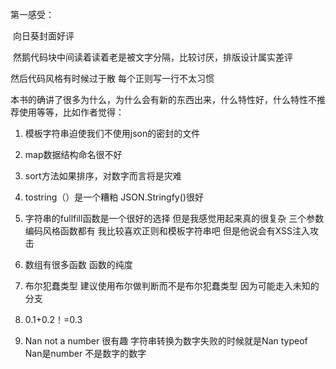 第一感受：

​	向日葵封面好评

​	然鹅代码块中间读着读着老是被文字分隔，比较讨厌，排版设计属实差评

   然后代码风格有时候过于散 每个正则写一行不太习惯 

​	本书的确讲了很多为什么，为什么会有新的东西出来，什么特性好，什么特性不推荐使用等等，比如作者觉得：

 1. 模板字符串迫使我们不使用json的密封的文件

 2. map数据结构命名很不好

 3. sort方法如果排序，对数字而言将是灾难

 4. tostring（）是一个糟粕 JSON.Stringfy()很好 

 5. 字符串的fullfill函数是一个很好的选择  但是我感觉用起来真的很复杂 三个参数  编码风格函数都有  我比较喜欢正则和模板字符串吧   但是他说会有XSS注入攻击 

 6. 数组有很多函数 函数的纯度 

 7. 布尔犯蠢类型 建议使用布尔做判断而不是布尔犯蠢类型   因为可能走入未知的分支 

 8. 0.1+0.2！=0.3

 9. Nan not a number 很有趣  字符串转换为数字失败的时候就是Nan  typeof Nan是number    不是数字的数字

    